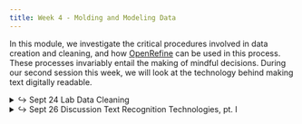 ```yaml
---
title: Week 4 - Molding and Modeling Data
---
```


In this module, we investigate the critical procedures involved in data creation and cleaning, and how [OpenRefine](https://openrefine.org/) can be used in this process. These processes invariably entail the making of mindful decisions. During our second session this week, we will look at the technology behind making text digitally readable.

<details>
  <summary class="session-summary">
    <span class="arrow">↪</span>
    <span class="date-label">Sept 24</span>
    <span class="label label-red">Lab</span>
    <span class="session-title">Data Cleaning</span>
  </summary>
  <div markdown="1">
- Slides (_coming soon!_)
- Slack Reflection and Perusall Annotations:
  - [Schöch, Christof. “Big? Smart? Clean? Messy? Data in the Humanities.”](https://app.perusall.com/courses/intro-to-digital-humanities-fall-2024/scho-ch_big) _Journal of Digital Humanities_, vol. 2, no. 3, 2013.
  - [Rawson, Katie, and Muñoz Trevor. “Against Cleaning.”](https://app.perusall.com/courses/intro-to-digital-humanities-fall-2024/rawson_trevor_2019_against-cleaning) _Debates in the Digital Humanities_, University of Minnesota Press, 2019, pp. 279–92.
  <!-- - [Broman, Karl W., and Kara H. Woo. “Data Organization in Spreadsheets.”](https://app.perusall.com/courses/introdh24/data-organization-in-spreadsheets-23277228) _The American Statistician_, vol. 72, no. 1, 2018, pp. 2–10. <small>&rarr; **Perusall annotations are optional for this article.**</small> -->
  - **In case you haven't already -- make sure your annotations are added in Perusall and your reflection is posted in the** <a href="https://introtodh-fall2024.slack.com/archives/C07JYA7QTM0" style="color: #ee6374;">**#reflections** </a>**channel on Slack** <a style="color: #ee6374;">**no later than 11:59PM on the day before our class.**</a>
</div>
</details>

<details>
  <summary class="session-summary">
    <span class="arrow">↪</span>
    <span class="date-label">Sept 26</span>
    <span class="label label-blue">Discussion</span>
    <span class="session-title">Text Recognition Technologies, pt. I</span>
  </summary>
  <div markdown="1">
- Slides (_coming soon!_)
- Presentation overview:
  <!-- - [Terras, Melissa. “The Role of the Library When Computers Can Read: Critically Adopting Handwritten Text Recognition (HTR) Technologies to Support Research.”](https://app.perusall.com/courses/intro-to-digital-humanities-fall-2024/terras-2022-the-role-of-the-library-when-computers-can-read-c-404383324) _The Rise of AI_, edited by Amanda Wheatley and Sandy Hervieux, ACRL - Association of College & Research Libraries, 2022, pp. 137–48. -->

  <!-- - On this day, students will present their Data Biographies. This is a chance to share the intriguing stories behind the datasets you've explored! -->
  <!-- - Each presentation should last approximately -- but also no more than -- **4 minutes**, followed by a brief (~1 minute) Q&A session. -->
  <!-- - Focus on the **narrative** of your Data Biography, presenting on aspects you find interesting, such as origin, collector(s), collection method(s), intended use, and any limitations or ethical considerations. -->
  <!-- - Use visuals or excerpts from your dataset to illustrate your points and engage the audience. -->
  <!-- - For more details, refer to the [assignment description](https://whaverals.github.io/IntroDH2024/assignments/). -->
<!-- - Presentation guidelines: -->
  <!-- - Maximum of **five (5) slides** per presentation. -->
  <!-- - Please add your slides to [this shared slide deck](ADD_LINK_HERE) before the start of the class. -->
  <!-- - Strict time limit of **four (4) minutes** for each presentation. -->
  <!-- - Order of presentations: -->

<!-- | **Order - Presenter(s)** | **Order - Presenter(s)**     | -->
<!-- |--------------------------|------------------------------| -->
<!-- | 1 - _name_               | 8 - _name_                   | -->
<!-- | 2 - _name_               | 9 - _name_                   | -->
<!-- | 3 - _name_               | 10 - _name_                  | -->
<!-- | 4 - _name_               | 11 - _name_                  | -->
<!-- | 5 - _name_               | 12 - _name_                  | -->
<!-- | 6 - _name_               | 13 - _name_                  | -->
<!-- | 7 - _name_               | 14 - _name_                  | -->

</div>
</details>
